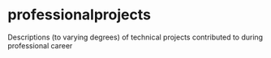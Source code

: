 # professionalprojects
Descriptions (to varying degrees) of technical projects contributed to during professional career
